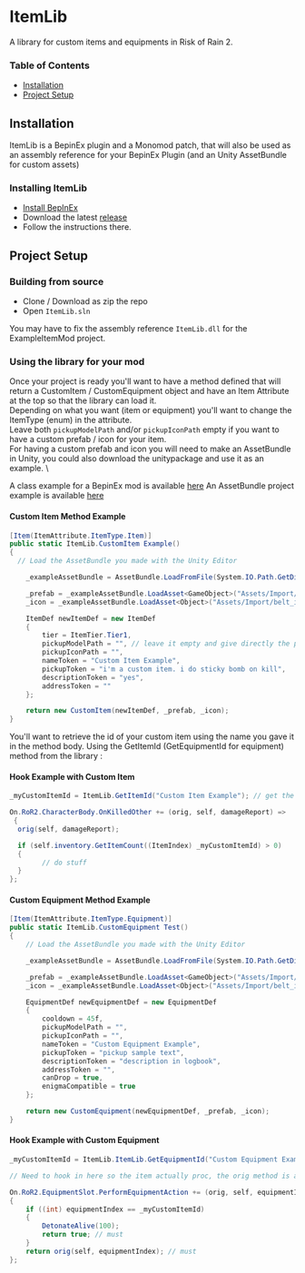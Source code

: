 # ItemLib
A library for custom items and equipments in Risk of Rain 2.

### Table of Contents

- [Installation](https://github.com/xiaoxiao921/ItemLib#usage)
- [Project Setup](https://github.com/xiaoxiao921/ItemLib#project-setup)

## Installation

ItemLib is a BepinEx plugin and a Monomod patch, that will also be used as an assembly reference for your BepinEx Plugin (and an Unity AssetBundle for custom assets)

### Installing ItemLib

- [Install BepInEx](https://thunderstore.io/package/bbepis/BepInExPack)
- Download the latest [release](https://thunderstore.io/package/xiaoxiao921/ItemLib/)
- Follow the instructions there.

## Project Setup

### Building from source

- Clone / Download as zip the repo
- Open `ItemLib.sln`

You may have to fix the assembly reference `ItemLib.dll` for the ExampleItemMod project.

### Using the library for your mod

Once your project is ready you'll want to have a method defined that will return a CustomItem / CustomEquipment object and have an Item Attribute at the top so that the library can load it. \
Depending on what you want (item or equipment) you'll want to change the ItemType (enum) in the attribute. \
Leave both `pickupModelPath` and/or `pickupIconPath` empty if you want to have a custom prefab / icon for your item. \
For having a custom prefab and icon you will need to make an AssetBundle in Unity, you could also download the unitypackage and use it as an example. \

A class example for a BepinEx mod is available [here](https://github.com/xiaoxiao921/ItemLib/blob/master/ExampleItemMod/ExampleItemMod.cs)
An AssetBundle project example is available [here](https://github.com/xiaoxiao921/ItemLib/blob/master/ExampleItemMod/ExampleItemMod.cs)


#### Custom Item Method Example
```csharp
[Item(ItemAttribute.ItemType.Item)]
public static ItemLib.CustomItem Example()
{
  // Load the AssetBundle you made with the Unity Editor

	_exampleAssetBundle = AssetBundle.LoadFromFile(System.IO.Path.GetDirectoryName(Assembly.GetExecutingAssembly().Location) + "/exampleitemmod");

	_prefab = _exampleAssetBundle.LoadAsset<GameObject>("Assets/Import/belt/belt.prefab");
	_icon = _exampleAssetBundle.LoadAsset<Object>("Assets/Import/belt_icon/belt_icon.png");

	ItemDef newItemDef = new ItemDef
	{
		tier = ItemTier.Tier1,
		pickupModelPath = "", // leave it empty and give directly the prefab / icon on the return but you can also use an already made prefab by putting a path in there.
		pickupIconPath = "",
		nameToken = "Custom Item Example",
		pickupToken = "i'm a custom item. i do sticky bomb on kill",
		descriptionToken = "yes",
		addressToken = ""
	};

	return new CustomItem(newItemDef, _prefab, _icon);
}
```

You'll want to retrieve the id of your custom item using the name you gave it in the method body. Using the GetItemId  (GetEquipmentId for equipment) method from the library :

#### Hook Example with Custom Item

```csharp
_myCustomItemId = ItemLib.GetItemId("Custom Item Example"); // get the item's id

On.RoR2.CharacterBody.OnKilledOther += (orig, self, damageReport) =>
 {
  orig(self, damageReport);

  if (self.inventory.GetItemCount((ItemIndex) _myCustomItemId) > 0)
  {
		// do stuff
  }
};
```

#### Custom Equipment Method Example
```csharp
[Item(ItemAttribute.ItemType.Equipment)]
public static ItemLib.CustomEquipment Test()
{
	// Load the AssetBundle you made with the Unity Editor

	_exampleAssetBundle = AssetBundle.LoadFromFile(System.IO.Path.GetDirectoryName(Assembly.GetExecutingAssembly().Location) + "/Rampage_data");

	_prefab = _exampleAssetBundle.LoadAsset<GameObject>("Assets/Import/belt/belt.prefab");
	_icon = _exampleAssetBundle.LoadAsset<Object>("Assets/Import/belt_icon/belt_icon.png");

	EquipmentDef newEquipmentDef = new EquipmentDef
	{
		cooldown = 45f,
		pickupModelPath = "",
		pickupIconPath = "",
		nameToken = "Custom Equipment Example",
		pickupToken = "pickup sample text",
		descriptionToken = "description in logbook",
		addressToken = "",
		canDrop = true,
		enigmaCompatible = true
	};

	return new CustomEquipment(newEquipmentDef, _prefab, _icon);
}
```

#### Hook Example with Custom Equipment

```csharp
_myCustomItemId = ItemLib.ItemLib.GetEquipmentId("Custom Equipment Example");

// Need to hook in here so the item actually proc, the orig method is a switch case on the equipmentIndex

On.RoR2.EquipmentSlot.PerformEquipmentAction += (orig, self, equipmentIndex) =>
{
	if ((int) equipmentIndex == _myCustomItemId)
	{
		DetonateAlive(100);
		return true; // must
	}
	return orig(self, equipmentIndex); // must
};
```